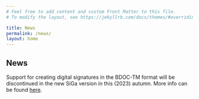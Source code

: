 ```yaml
---
# Feel free to add content and custom Front Matter to this file.
# To modify the layout, see https://jekyllrb.com/docs/themes/#overriding-theme-defaults

title: News
permalink: /news/
layout: home
---
```


## News

Support for creating digital signatures in the BDOC-TM format will be discontinued in the new SiGa version in this (2023) autumn. More info can be found [here](https://www.id.ee/en/article/ria-stops-supporting-the-creation-of-the-bdoc-tm-digital-signature-format-in-the-software-it-develops/).